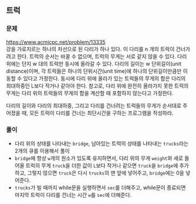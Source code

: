 ## 트럭
### 문제
https://www.acmicpc.net/problem/13335  
강을 가로지르는 하나의 차선으로 된 다리가 하나 있다. 이 다리를 n 개의 트럭이 건너가려고 한다. 트럭의 순서는 바꿀 수 없으며, 트럭의 무게는 서로 같지 않을 수 있다. 다리 위에는 단지 w 대의 트럭만 동시에 올라갈 수 있다. 다리의 길이는 w 단위길이(unit distance)이며, 각 트럭들은 하나의 단위시간(unit time)에 하나의 단위길이만큼만 이동할 수 있다고 가정한다. 동시에 다리 위에 올라가 있는 트럭들의 무게의 합은 다리의 최대하중인 L보다 작거나 같아야 한다. 참고로, 다리 위에 완전히 올라가지 못한 트럭의 무게는 다리 위의 트럭들의 무게의 합을 계산할 때 포함하지 않는다고 가정한다.

다리의 길이와 다리의 최대하중, 그리고 다리를 건너려는 트럭들의 무게가 순서대로 주어졌을 때, 모든 트럭이 다리를 건너는 최단시간을 구하는 프로그램을 작성하라.
  

### 풀이
- 다리 위의 상태를 나타내는 ```bridge```, 남아있는 트럭의 상태를 나타내는 ```trucks```라는 2개의 큐를 이용해서 풀이
- ```bridge```에 항상 ```w```개의 원소가 있도록 유지하면서, 다리 위의 무게 ```weight```와 새로 들어올 트럭의 무게 ```truck```을 더한 값이 ```L```보다 작거나 같으면 ```truck```을 ```bridge```에 추가하고, 그렇지 않으면 ```truck```은 다시 ```trucks```의 맨 앞에 넣어주고, ```bridge```에는 0을 넣어준다.
- ```trucks```가 빌 때까지 while문을 실행하면서 ```sec```를 더해주고, while문이 종료되면 마지막 트럭이 다리를 건너는 시간 ```w```를 ```sec```에 더해준다.